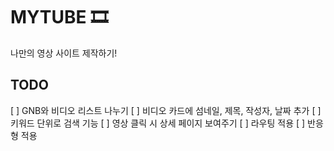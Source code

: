 # MYTUBE 🎞️

나만의 영상 사이트 제작하기!

## TODO

[ ] GNB와 비디오 리스트 나누기
[ ] 비디오 카드에 섬네일, 제목, 작성자, 날짜 추가
[ ] 키워드 단위로 검색 기능
[ ] 영상 클릭 시 상세 페이지 보여주기
[ ] 라우팅 적용
[ ] 반응형 적용
